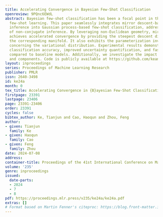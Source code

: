 ```yaml
---
title: Accelerating Convergence in Bayesian Few-Shot Classification
openreview: 9PQnc6EWdL
abstract: Bayesian few-shot classification has been a focal point in the field of
  few-shot learning. This paper seamlessly integrates mirror descent-based variational
  inference into Gaussian process-based few-shot classification, addressing the challenge
  of non-conjugate inference. By leveraging non-Euclidean geometry, mirror descent
  achieves accelerated convergence by providing the steepest descent direction along
  the corresponding manifold. It also exhibits the parameterization invariance property
  concerning the variational distribution. Experimental results demonstrate competitive
  classification accuracy, improved uncertainty quantification, and faster convergence
  compared to baseline models. Additionally, we investigate the impact of hyperparameters
  and components. Code is publicly available at https://github.com/keanson/MD-BSFC.
layout: inproceedings
series: Proceedings of Machine Learning Research
publisher: PMLR
issn: 2640-3498
id: ke24a
month: 0
tex_title: Accelerating Convergence in {B}ayesian Few-Shot Classification
firstpage: 23391
lastpage: 23406
page: 23391-23406
order: 23391
cycles: false
bibtex_author: Ke, Tianjun and Cao, Haoqun and Zhou, Feng
author:
- given: Tianjun
  family: Ke
- given: Haoqun
  family: Cao
- given: Feng
  family: Zhou
date: 2024-07-08
address:
container-title: Proceedings of the 41st International Conference on Machine Learning
volume: '235'
genre: inproceedings
issued:
  date-parts:
  - 2024
  - 7
  - 8
pdf: https://proceedings.mlr.press/v235/ke24a/ke24a.pdf
extras: []
# Format based on Martin Fenner's citeproc: https://blog.front-matter.io/posts/citeproc-yaml-for-bibliographies/
---
```

